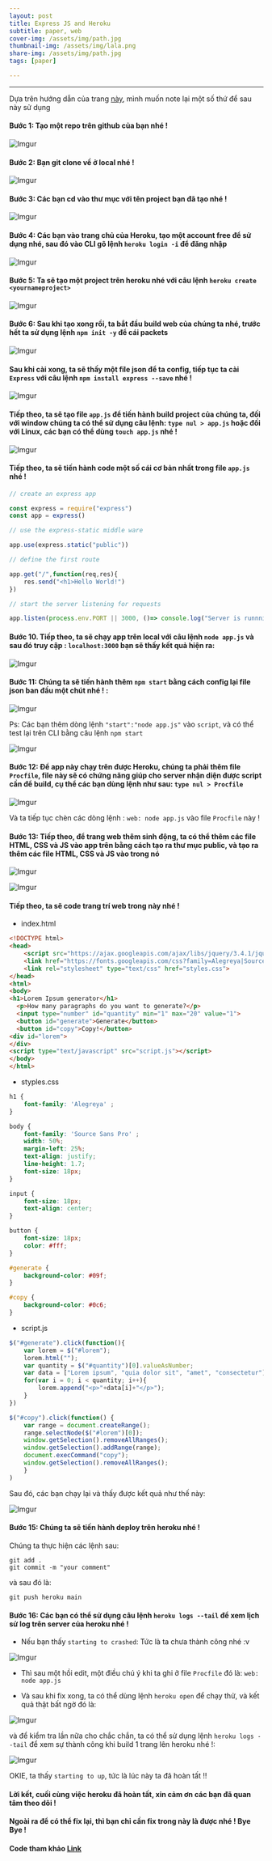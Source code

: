 ```yaml
---
layout: post
title: Express JS and Heroku
subtitle: paper, web
cover-img: /assets/img/path.jpg
thumbnail-img: /assets/img/lala.png
share-img: /assets/img/path.jpg
tags: [paper]

---
```



<style TYPE="text/css">
code.has-jax {font: inherit; font-size: 100%; background: inherit; border: inherit;}
</style>
<script type="text/x-mathjax-config">
MathJax.Hub.Config({
    tex2jax: {
        inlineMath: [['$','$'], ['\\(','\\)']],
        skipTags: ['script', 'noscript', 'style', 'textarea', 'pre'] // removed 'code' entry
    }
});
MathJax.Hub.Queue(function() {
    var all = MathJax.Hub.getAllJax(), i;
    for(i = 0; i < all.length; i += 1) {
        all[i].SourceElement().parentNode.className += ' has-jax';
    }
});
</script>
<script type="text/javascript" src="https://cdnjs.cloudflare.com/ajax/libs/mathjax/2.7.4/MathJax.js?config=TeX-AMS_HTML-full"></script>

----------------

Dựa trên hướng dẫn của trang [này](https://www.freecodecamp.org/news/how-to-deploy-your-site-using-express-and-heroku/), mình muốn note lại một số thứ để sau này sử dụng 

#### Bước 1: Tạo một repo trên github của bạn nhé ! 

![Imgur](https://i.imgur.com/asFb0bj.png)

#### Bước 2: Bạn git clone về ở local nhé ! 

![Imgur](https://i.imgur.com/EJ2ZDDi.png)

#### Bước 3: Các bạn cd vào thư mục với tên project bạn đã tạo nhé ! 

![Imgur](https://i.imgur.com/4gZoBYJ.png)

#### Bước 4: Các bạn vào trang chủ của Heroku, tạo một account free để sử dụng nhé, sau đó vào CLI gõ lệnh `heroku login -i` để đăng nhập

![Imgur](https://i.imgur.com/cBwl7Ct.png)

#### Bước 5: Ta sẽ tạo một project trên heroku nhé  với câu lệnh `heroku create <yournameproject>`

![Imgur](https://i.imgur.com/DnCc4iK.png)

#### Bước 6: Sau khi tạo xong rồi, ta bắt đầu build web của chúng ta nhé, trước hết ta sử dụng lệnh `npm init -y` để cái packets

![Imgur](https://i.imgur.com/ahoJ9Nm.png)

#### Sau khi cài xong, ta sẽ thấy một file json để ta config, tiếp tục ta cài `Express` với câu lệnh `npm install express --save` nhé ! 

![Imgur](https://i.imgur.com/xMk8wj3.png)

#### Tiếp theo, ta sẽ tạo file `app.js` để tiến hành build project của chúng ta, đối với window chúng ta có thể sử dụng câu lệnh: `type nul > app.js` hoặc đối với Linux, các bạn có thể dùng `touch app.js` nhé ! 

![Imgur](https://i.imgur.com/y8vjteI.png)

#### Tiếp theo, ta sẽ tiến hành code một số cái cơ bản nhất trong file `app.js` nhé ! 

```javascript
// create an express app

const express = require("express")
const app = express()

// use the express-static middle ware

app.use(express.static("public"))

// define the first route

app.get("/",function(req,res){
    res.send("<h1>Hello World!")
})

// start the server listening for requests 

app.listen(process.env.PORT || 3000, ()=> console.log("Server is runnning..."))
```

#### Bước 10. Tiếp theo, ta sẽ chạy app trên local với câu lệnh `node app.js` và sau đó truy cập : `localhost:3000` bạn sẽ thấy kết quả hiện ra:

![Imgur](https://i.imgur.com/QomrWWz.png)

#### Bước 11: Chúng ta sẽ tiến hành thêm `npm start` bằng cách config lại file json ban đầu một chút nhé ! :

![Imgur](https://i.imgur.com/eVaxkm9.png)

Ps: Các bạn thêm dòng lệnh `"start":"node app.js"` vào `script`, và có thể test lại trên CLI bằng câu lệnh `npm start`

![Imgur](https://i.imgur.com/vPDoTqi.png)

#### Bước 12: Để app này chạy trên được Heroku, chúng ta phải thêm file `Procfile`, file này sẽ có chứng năng giúp cho server nhận diện được script cần để build, cụ thể các bạn dùng lệnh như sau: `type nul > Procfile`

![Imgur](https://i.imgur.com/X7T82wq.png)

Và ta tiếp tục chèn các dòng lệnh : `web: node app.js` vào file `Procfile` này !

#### Bước 13: Tiếp theo, để trang web thêm sinh động, ta có thể thêm các file HTML, CSS và JS vào app trên bằng cách tạo ra thư mục public, và tạo ra thêm các file HTML, CSS và JS vào trong nó

![Imgur](https://i.imgur.com/GtKysGU.png)

![Imgur](https://i.imgur.com/04uAtFd.png)

#### Tiếp theo, ta sẽ code trang trí web trong này nhé ! 

- index.html

```html
<!DOCTYPE html>
<head>
	<script src="https://ajax.googleapis.com/ajax/libs/jquery/3.4.1/jquery.min.js"></script>
	<link href="https://fonts.googleapis.com/css?family=Alegreya|Source+Sans+Pro&display=swap" rel="stylesheet">
	<link rel="stylesheet" type="text/css" href="styles.css">
</head>
<html>
<body>
<h1>Lorem Ipsum generator</h1>
  <p>How many paragraphs do you want to generate?</p>
  <input type="number" id="quantity" min="1" max="20" value="1">
  <button id="generate">Generate</button>
  <button id="copy">Copy!</button>
<div id="lorem">
</div>
<script type="text/javascript" src="script.js"></script>
</body>
</html>
```

- styples.css

```css
h1 {
	font-family: 'Alegreya' ;
}

body {
	font-family: 'Source Sans Pro' ;
	width: 50%;
	margin-left: 25%;
	text-align: justify;
	line-height: 1.7;
	font-size: 18px;
}

input {
	font-size: 18px;
	text-align: center;
}

button {
	font-size: 18px;
	color: #fff;
}

#generate {
	background-color: #09f;
}

#copy {
	background-color: #0c6;
}
```
- script.js

```js
$("#generate").click(function(){
	var lorem = $("#lorem");
	lorem.html("");
	var quantity = $("#quantity")[0].valueAsNumber;
	var data = ["Lorem ipsum", "quia dolor sit", "amet", "consectetur"];
	for(var i = 0; i < quantity; i++){
		lorem.append("<p>"+data[i]+"</p>");
	}
})

$("#copy").click(function() {
	var range = document.createRange();
	range.selectNode($("#lorem")[0]);
	window.getSelection().removeAllRanges();
	window.getSelection().addRange(range);
	document.execCommand("copy");
	window.getSelection().removeAllRanges();
	}
)
```

Sau đó, các bạn chạy lại và thấy được kết quả như thế này:

![Imgur](https://i.imgur.com/DUN0ILi.png)

#### Bước 15: Chúng ta sẽ tiến hành deploy trên heroku nhé ! 

Chúng ta thực hiện các lệnh sau:

~~~
git add .
git commit -m "your comment"
~~~

và sau đó là:

~~~
git push heroku main
~~~

#### Bước 16: Các bạn có thể sử dụng câu lệnh `heroku logs --tail` để xem lịch sử log trên server của heroku nhé !

- Nếu bạn thấy `starting to crashed`: Tức là ta chưa thành công nhé :v 

![Imgur](https://i.imgur.com/dC5e5TI.png)

- Thì sau một hồi edit, một điều chú ý khi ta ghi ở file `Procfile` đó là: `web: node app.js`

- Và sau khi fix xong, ta có thể dùng lệnh `heroku open` để chạy thử, và kết quả thật bất ngờ đó là: 

![Imgur](https://i.imgur.com/5LvWuba.png)

và để kiểm tra lần nữa cho chắc chắn, ta có thể sử dụng lệnh `heroku logs --tail` để xem sự thành công khi build 1 trang lên heroku nhé !:

![Imgur](https://i.imgur.com/vHoWMdr.png)

OKIE, ta thấy `starting to up`, tức là lúc này ta đã hoàn tất !! 

#### Lời kết, cuối cùng việc heroku đã hoàn tất, xin cảm ơn các bạn đã quan tâm theo dõi ! 

#### Ngoài ra để có thể fix lại, thì bạn chỉ cần fix trong này là được nhé ! Bye Bye !

#### Code tham khảo [Link](https://github.com/kontonfon/note_express_js)





